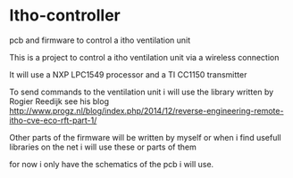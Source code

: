 # Itho-controller
pcb and firmware to control a itho ventilation unit

This is a project to control a itho ventilation unit via a wireless connection

It will use a NXP LPC1549 processor and a TI CC1150 transmitter

To send commands to the ventilation unit i will use the library written by Rogier Reedijk
see his blog http://www.progz.nl/blog/index.php/2014/12/reverse-engineering-remote-itho-cve-eco-rft-part-1/

Other parts of the firmware will be written by myself or when i find usefull libraries on the net i will
use these or parts of them

for now i only have the schematics of the pcb i will use.
